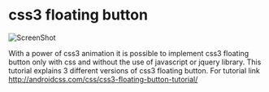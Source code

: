 # css3 floating button
![ScreenShot](http://androidcss.com/wp-content/uploads/2016/03/css3-floating-button3.gif)


With a power of css3 animation it is possible to implement css3 floating button only with css and without the use of javascript or jquery library. This tutorial explains 3 different versions of css3 floating button. For tutorial link http://androidcss.com/css/css3-floating-button-tutorial/
